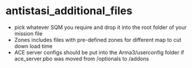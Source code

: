 # antistasi_additional_files
- pick whatever SQM you require and drop it into the root folder of your mission file
- Zones includes files with pre-defined zones for different map to cut down load time
- ACE server configs should be put into the Arma3/userconfig folder if ace_server.pbo was moved from /optionals to /addons
